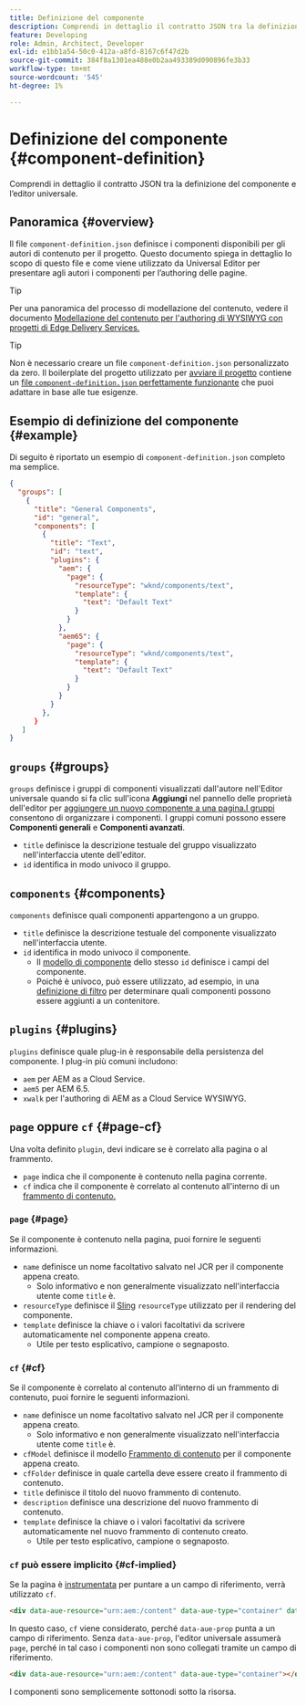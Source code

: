 ```yaml
---
title: Definizione del componente
description: Comprendi in dettaglio il contratto JSON tra la definizione del componente e l’editor universale.
feature: Developing
role: Admin, Architect, Developer
exl-id: e1bb1a54-50c0-412a-a8fd-8167c6f47d2b
source-git-commit: 384f8a1301ea488e0b2aa493389d090896fe3b33
workflow-type: tm+mt
source-wordcount: '545'
ht-degree: 1%

---
```


# Definizione del componente {#component-definition}

Comprendi in dettaglio il contratto JSON tra la definizione del componente e l’editor universale.

## Panoramica {#overview}

Il file `component-definition.json` definisce i componenti disponibili per gli autori di contenuto per il progetto. Questo documento spiega in dettaglio lo scopo di questo file e come viene utilizzato da Universal Editor per presentare agli autori i componenti per l’authoring delle pagine.

>[!TIP]
>
>Per una panoramica del processo di modellazione del contenuto, vedere il documento [Modellazione del contenuto per l&#39;authoring di WYSIWYG con progetti di Edge Delivery Services.](/help/edge/wysiwyg-authoring/content-modeling.md)

>[!TIP]
>
>Non è necessario creare un file `component-definition.json` personalizzato da zero. Il boilerplate del progetto utilizzato per [avviare il progetto](/help/edge/wysiwyg-authoring/edge-dev-getting-started.md) contiene un [file `component-definition.json` perfettamente funzionante](https://github.com/adobe-rnd/aem-boilerplate-xwalk/blob/main/component-definition.json) che puoi adattare in base alle tue esigenze.

## Esempio di definizione del componente {#example}

Di seguito è riportato un esempio di `component-definition.json` completo ma semplice.

```json
{
  "groups": [
    {
      "title": "General Components",
      "id": "general",
      "components": [
        {
          "title": "Text",
          "id": "text",
          "plugins": {
            "aem": {
              "page": {
                "resourceType": "wknd/components/text",
                "template": {
                  "text": "Default Text"
                }
              }
            },
            "aem65": {
              "page": {
                "resourceType": "wknd/components/text",
                "template": {
                  "text": "Default Text"
                }
              }
            }
          }
        },
      }
   ]
}
```

## `groups` {#groups}

`groups` definisce i gruppi di componenti visualizzati dall&#39;autore nell&#39;Editor universale quando si fa clic sull&#39;icona **Aggiungi** nel pannello delle proprietà dell&#39;editor per [aggiungere un nuovo componente a una pagina.I gruppi ](/help/sites-cloud/authoring/universal-editor/authoring.md#adding-components) consentono di organizzare i componenti. I gruppi comuni possono essere **Componenti generali** e **Componenti avanzati**.

* `title` definisce la descrizione testuale del gruppo visualizzato nell&#39;interfaccia utente dell&#39;editor.
* `id` identifica in modo univoco il gruppo.

## `components` {#components}

`components` definisce quali componenti appartengono a un gruppo.

* `title` definisce la descrizione testuale del componente visualizzato nell&#39;interfaccia utente.
* `id` identifica in modo univoco il componente.
   * Il [modello di componente](/help/implementing/universal-editor/field-types.md#model-structure) dello stesso `id` definisce i campi del componente.
   * Poiché è univoco, può essere utilizzato, ad esempio, in una [definizione di filtro](/help/implementing/universal-editor/filtering.md) per determinare quali componenti possono essere aggiunti a un contenitore.

## `plugins` {#plugins}

`plugins` definisce quale plug-in è responsabile della persistenza del componente. I plug-in più comuni includono:

* `aem` per AEM as a Cloud Service.
* `aem5` per AEM 6.5.
* `xwalk` per l&#39;authoring di AEM as a Cloud Service WYSIWYG.

## `page` oppure `cf` {#page-cf}

Una volta definito `plugin`, devi indicare se è correlato alla pagina o al frammento.

* `page` indica che il componente è contenuto nella pagina corrente.
* `cf` indica che il componente è correlato al contenuto all&#39;interno di un [frammento di contenuto.](/help/assets/content-fragments/content-fragments.md)

### `page` {#page}

Se il componente è contenuto nella pagina, puoi fornire le seguenti informazioni.

* `name` definisce un nome facoltativo salvato nel JCR per il componente appena creato.
   * Solo informativo e non generalmente visualizzato nell&#39;interfaccia utente come `title` è.
* `resourceType` definisce il [Sling](/help/implementing/developing/introduction/sling-cheatsheet.md) `resourceType` utilizzato per il rendering del componente.
* `template` definisce la chiave o i valori facoltativi da scrivere automaticamente nel componente appena creato.
   * Utile per testo esplicativo, campione o segnaposto.

### `cf` {#cf}

Se il componente è correlato al contenuto all’interno di un frammento di contenuto, puoi fornire le seguenti informazioni.

* `name` definisce un nome facoltativo salvato nel JCR per il componente appena creato.
   * Solo informativo e non generalmente visualizzato nell&#39;interfaccia utente come `title` è.
* `cfModel` definisce il modello [Frammento di contenuto](/help/assets/content-fragments/content-fragments-models.md) per il componente appena creato.
* `cfFolder` definisce in quale cartella deve essere creato il frammento di contenuto.
* `title` definisce il titolo del nuovo frammento di contenuto.
* `description` definisce una descrizione del nuovo frammento di contenuto.
* `template` definisce la chiave o i valori facoltativi da scrivere automaticamente nel nuovo frammento di contenuto creato.
   * Utile per testo esplicativo, campione o segnaposto.

### `cf` può essere implicito {#cf-implied}

Se la pagina è [instrumentata](/help/implementing/universal-editor/getting-started.md#instrument-page) per puntare a un campo di riferimento, verrà utilizzato `cf`.

```html
<div data-aue-resource="urn:aem:/content" data-aue-type="container" data-aue-prop="field"></div>
```

In questo caso, `cf` viene considerato, perché `data-aue-prop` punta a un campo di riferimento. Senza `data-aue-prop`, l&#39;editor universale assumerà `page`, perché in tal caso i componenti non sono collegati tramite un campo di riferimento.

```html
<div data-aue-resource="urn:aem:/content" data-aue-type="container"></div>
```

I componenti sono semplicemente sottonodi sotto la risorsa.
